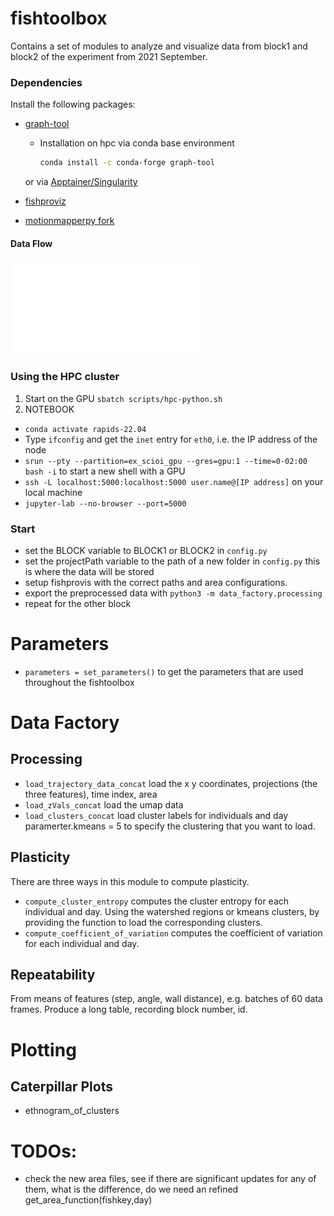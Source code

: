# fishtoolbox

Contains a set of modules to analyze and visualize data from block1 and block2 of the experiment from 2021 September. 

### Dependencies
Install the following packages:
- [graph-tool](https://graph-tool.skewed.de/static/doc/index.html)
    * Installation on hpc via conda base environment
        ```bash
        conda install -c conda-forge graph-tool
        ```
    or via [Apptainer/Singularity](https://git.skewed.de/count0/graph-tool/-/wikis/installation-instructions#installing-using-apptainersingularity-useful-for-hpc-systems)
- [fishproviz](https://github.com/lukastaerk/Fish-Tracking-Visualization)

- [motionmapperpy fork](https://github.com/lukastaerk/motionmapperpy)

#### Data Flow
![Dataflow](docs/dataflow.pdf)

### Using the HPC cluster
1. Start on the GPU
`sbatch scripts/hpc-python.sh`
2. NOTEBOOK
- `conda activate rapids-22.04`
- Type `ifconfig` and get the `inet` entry for `eth0`, i.e. the IP address of the node
- `srun --pty --partition=ex_scioi_gpu --gres=gpu:1 --time=0-02:00 bash -i` to start a new shell with a GPU
- `ssh -L localhost:5000:localhost:5000 user.name@[IP address]` on your local machine
- `jupyter-lab --no-browser --port=5000`

### Start
- set the BLOCK variable to BLOCK1 or BLOCK2 in `config.py`
- set the projectPath variable to the path of a new folder in `config.py` this is where the data will be stored
- setup fishprovis with the correct paths and area configurations. 
- export the preprocessed data with `python3 -m data_factory.processing` 
- repeat for the other block

# Parameters 
- `parameters = set_parameters()` to get the parameters that are used throughout the fishtoolbox 

# Data Factory 
## Processing 
- `load_trajectory_data_concat` load the x y coordinates, projections (the three features), time index, area
- `load_zVals_concat` load the umap data
- `load_clusters_concat` load cluster labels for individuals and day 
    paramerter.kmeans = 5 to specify the clustering that you want to load. 

## Plasticity  
There are three ways in this module to compute plasticity. 
- `compute_cluster_entropy` computes the cluster entropy for each individual and day. Using the watershed regions or kmeans clusters, by providing the function to load the corresponding clusters.
- `compute_coefficient_of_variation` computes the coefficient of variation for each individual and day.

## Repeatability 
From means of features (step, angle, wall distance), e.g. batches of 60 data frames. Produce a long table, recording block number, id. 





# Plotting 
## Caterpillar Plots
- ethnogram_of_clusters

# TODOs:
- check the new area files, see if there are significant updates for any of them, what is the difference, do we need an refined get_area_function(fishkey,day) 


